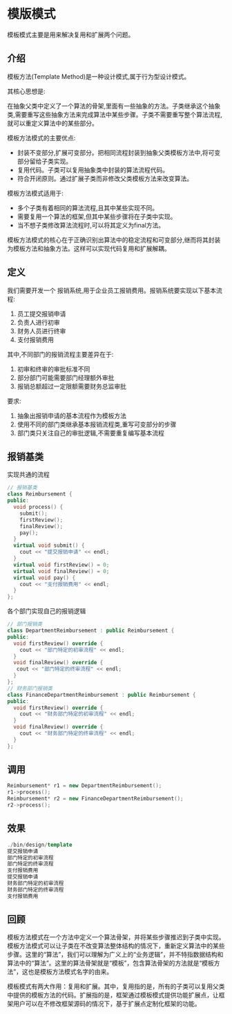 <!--
 * @Description: 
 * @version: 
 * @Author: 莫邪
 * @Date: 2023-10-25 11:22:31
 * @LastEditors: 莫邪
 * @LastEditTime: 2023-10-25 11:22:32
-->
# 模版模式

模板模式主要是用来解决复用和扩展两个问题。

## 介绍

模板方法(Template Method)是一种设计模式,属于行为型设计模式。

其核心思想是:

在抽象父类中定义了一个算法的骨架,里面有一些抽象的方法。子类继承这个抽象类,需要重写这些抽象方法来完成算法中某些步骤。子类不需要重写整个算法流程,就可以重定义算法中的某些部分。

模板方法模式的主要优点:

- 封装不变部分,扩展可变部分。把相同流程封装到抽象父类模板方法中,将可变部分留给子类实现。
- 复用代码。子类可以复用抽象类中封装的算法流程代码。
- 符合开闭原则。通过扩展子类而非修改父类模板方法来改变算法。

模板方法模式适用于:

- 多个子类有着相同的算法流程,且其中某些实现不同。
- 需要复用一个算法的框架,但其中某些步骤将在子类中实现。
- 当不想子类修改算法流程时,可以将其定义为final方法。

模板方法模式的核心在于正确识别出算法中的稳定流程和可变部分,继而将其封装为模板方法和抽象方法。这样可以实现代码复用和扩展解耦。

## 定义

我们需要开发一个 报销系统,用于企业员工报销费用。报销系统要实现以下基本流程:

1. 员工提交报销申请
2. 负责人进行初审
3. 财务人员进行终审
4. 支付报销费用

其中,不同部门的报销流程主要差异在于:

1. 初审和终审的审批标准不同
2. 部分部门可能需要部门经理额外审批
3. 报销总额超过一定限额需要财务总监审批

要求:

1. 抽象出报销申请的基本流程作为模板方法
2. 使用不同的部门类继承基本报销流程类,重写可变部分的步骤
3. 部门类只关注自己的审批逻辑,不需要重复编写基本流程

## 报销基类

实现共通的流程

```cpp
// 报销基类
class Reimbursement {
public:
  void process() {
    submit();
    firstReview(); 
    finalReview();
    pay();
  }
  virtual void submit() {
    cout << "提交报销申请" << endl;
  }
  virtual void firstReview() = 0;
  virtual void finalReview() = 0;
  virtual void pay() {
    cout << "支付报销费用" << endl; 
  }
};
```

各个部门实现自己的报销逻辑

```cpp
// 部门报销类
class DepartmentReimbursement : public Reimbursement {
public:
  void firstReview() override {
    cout << "部门特定的初审流程" << endl;
  }
  void finalReview() override {
   cout << "部门特定的终审流程" << endl;  
  }
};
// 财务部门报销类
class FinanceDepartmentReimbursement : public Reimbursement {
public:
  void firstReview() override {
    cout << "财务部门特定的初审流程" << endl;
  }
  void finalReview() override {
    cout << "财务部门特定的终审流程" << endl;
  }
};
```

## 调用

```cpp
Reimbursement* r1 = new DepartmentReimbursement();
r1->process();
Reimbursement* r2 = new FinanceDepartmentReimbursement();
r2->process();
```

## 效果

```cpp
./bin/design/template 
提交报销申请
部门特定的初审流程
部门特定的终审流程
支付报销费用
提交报销申请
财务部门特定的初审流程
财务部门特定的终审流程
支付报销费用
```

## 回顾

模板方法模式在一个方法中定义一个算法骨架，并将某些步骤推迟到子类中实现。模板方法模式可以让子类在不改变算法整体结构的情况下，重新定义算法中的某些步骤。这里的“算法”，我们可以理解为广义上的“业务逻辑”，并不特指数据结构和算法中的“算法”。这里的算法骨架就是“模板”，包含算法骨架的方法就是“模板方法”，这也是模板方法模式名字的由来。

模板模式有两大作用：复用和扩展。其中，复用指的是，所有的子类可以复用父类中提供的模板方法的代码。扩展指的是，框架通过模板模式提供功能扩展点，让框架用户可以在不修改框架源码的情况下，基于扩展点定制化框架的功能。